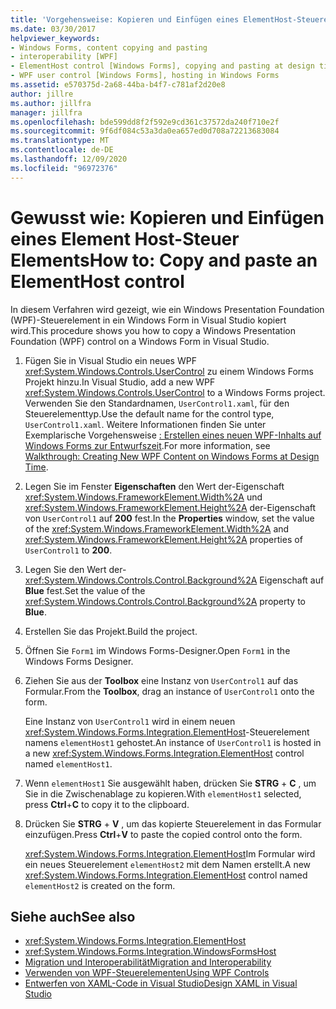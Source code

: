 ```yaml
---
title: 'Vorgehensweise: Kopieren und Einfügen eines ElementHost-Steuerelements zur Entwurfszeit'
ms.date: 03/30/2017
helpviewer_keywords:
- Windows Forms, content copying and pasting
- interoperability [WPF]
- ElementHost control [Windows Forms], copying and pasting at design time
- WPF user control [Windows Forms], hosting in Windows Forms
ms.assetid: e570375d-2a68-44ba-b4f7-c781af2d20e8
author: jillre
ms.author: jillfra
manager: jillfra
ms.openlocfilehash: bde599dd8f2f592e9cd361c37572da240f710e2f
ms.sourcegitcommit: 9f6df084c53a3da0ea657ed0d708a72213683084
ms.translationtype: MT
ms.contentlocale: de-DE
ms.lasthandoff: 12/09/2020
ms.locfileid: "96972376"
---
```

# <a name="how-to-copy-and-paste-an-elementhost-control"></a><span data-ttu-id="1a420-102">Gewusst wie: Kopieren und Einfügen eines Element Host-Steuer Elements</span><span class="sxs-lookup"><span data-stu-id="1a420-102">How to: Copy and paste an ElementHost control</span></span>

<span data-ttu-id="1a420-103">In diesem Verfahren wird gezeigt, wie ein Windows Presentation Foundation (WPF)-Steuerelement in ein Windows Form in Visual Studio kopiert wird.</span><span class="sxs-lookup"><span data-stu-id="1a420-103">This procedure shows you how to copy a Windows Presentation Foundation (WPF) control on a Windows Form in Visual Studio.</span></span>

1. <span data-ttu-id="1a420-104">Fügen Sie in Visual Studio ein neues WPF <xref:System.Windows.Controls.UserControl> zu einem Windows Forms Projekt hinzu.</span><span class="sxs-lookup"><span data-stu-id="1a420-104">In Visual Studio, add a new WPF <xref:System.Windows.Controls.UserControl> to a Windows Forms project.</span></span> <span data-ttu-id="1a420-105">Verwenden Sie den Standardnamen, `UserControl1.xaml`, für den Steuerelementtyp.</span><span class="sxs-lookup"><span data-stu-id="1a420-105">Use the default name for the control type, `UserControl1.xaml`.</span></span> <span data-ttu-id="1a420-106">Weitere Informationen finden Sie unter Exemplarische Vorgehensweise [: Erstellen eines neuen WPF-Inhalts auf Windows Forms zur Entwurfszeit](walkthrough-creating-new-wpf-content-on-windows-forms-at-design-time.md).</span><span class="sxs-lookup"><span data-stu-id="1a420-106">For more information, see [Walkthrough: Creating New WPF Content on Windows Forms at Design Time](walkthrough-creating-new-wpf-content-on-windows-forms-at-design-time.md).</span></span>

2. <span data-ttu-id="1a420-107">Legen Sie im Fenster **Eigenschaften** den Wert der-Eigenschaft <xref:System.Windows.FrameworkElement.Width%2A> und <xref:System.Windows.FrameworkElement.Height%2A> der-Eigenschaft von `UserControl1` auf **200** fest.</span><span class="sxs-lookup"><span data-stu-id="1a420-107">In the **Properties** window, set the value of the <xref:System.Windows.FrameworkElement.Width%2A> and <xref:System.Windows.FrameworkElement.Height%2A> properties of `UserControl1` to **200**.</span></span>

3. <span data-ttu-id="1a420-108">Legen Sie den Wert der- <xref:System.Windows.Controls.Control.Background%2A> Eigenschaft auf **Blue** fest.</span><span class="sxs-lookup"><span data-stu-id="1a420-108">Set the value of the <xref:System.Windows.Controls.Control.Background%2A> property to **Blue**.</span></span>

4. <span data-ttu-id="1a420-109">Erstellen Sie das Projekt.</span><span class="sxs-lookup"><span data-stu-id="1a420-109">Build the project.</span></span>

5. <span data-ttu-id="1a420-110">Öffnen Sie `Form1` im Windows Forms-Designer.</span><span class="sxs-lookup"><span data-stu-id="1a420-110">Open `Form1` in the Windows Forms Designer.</span></span>

6. <span data-ttu-id="1a420-111">Ziehen Sie aus der **Toolbox** eine Instanz von `UserControl1` auf das Formular.</span><span class="sxs-lookup"><span data-stu-id="1a420-111">From the **Toolbox**, drag an instance of `UserControl1` onto the form.</span></span>

   <span data-ttu-id="1a420-112">Eine Instanz von `UserControl1` wird in einem neuen <xref:System.Windows.Forms.Integration.ElementHost>-Steuerelement namens `elementHost1` gehostet.</span><span class="sxs-lookup"><span data-stu-id="1a420-112">An instance of `UserControl1` is hosted in a new <xref:System.Windows.Forms.Integration.ElementHost> control named `elementHost1`.</span></span>

7. <span data-ttu-id="1a420-113">Wenn `elementHost1` Sie ausgewählt haben, drücken Sie **STRG** + **C** , um Sie in die Zwischenablage zu kopieren.</span><span class="sxs-lookup"><span data-stu-id="1a420-113">With `elementHost1` selected, press **Ctrl**+**C** to copy it to the clipboard.</span></span>

8. <span data-ttu-id="1a420-114">Drücken Sie **STRG** + **V** , um das kopierte Steuerelement in das Formular einzufügen.</span><span class="sxs-lookup"><span data-stu-id="1a420-114">Press **Ctrl**+**V** to paste the copied control onto the form.</span></span>

   <span data-ttu-id="1a420-115"><xref:System.Windows.Forms.Integration.ElementHost>Im Formular wird ein neues Steuerelement `elementHost2` mit dem Namen erstellt.</span><span class="sxs-lookup"><span data-stu-id="1a420-115">A new <xref:System.Windows.Forms.Integration.ElementHost> control named `elementHost2` is created on the form.</span></span>

## <a name="see-also"></a><span data-ttu-id="1a420-116">Siehe auch</span><span class="sxs-lookup"><span data-stu-id="1a420-116">See also</span></span>

- <xref:System.Windows.Forms.Integration.ElementHost>
- <xref:System.Windows.Forms.Integration.WindowsFormsHost>
- [<span data-ttu-id="1a420-117">Migration und Interoperabilität</span><span class="sxs-lookup"><span data-stu-id="1a420-117">Migration and Interoperability</span></span>](/dotnet/framework/wpf/advanced/migration-and-interoperability)
- [<span data-ttu-id="1a420-118">Verwenden von WPF-Steuerelementen</span><span class="sxs-lookup"><span data-stu-id="1a420-118">Using WPF Controls</span></span>](using-wpf-controls.md)
- [<span data-ttu-id="1a420-119">Entwerfen von XAML-Code in Visual Studio</span><span class="sxs-lookup"><span data-stu-id="1a420-119">Design XAML in Visual Studio</span></span>](/visualstudio/xaml-tools/designing-xaml-in-visual-studio)
